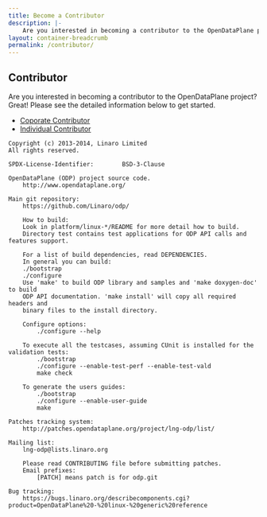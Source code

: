 ```yaml
---
title: Become a Contributor
description: |-
    Are you interested in becoming a contributor to the OpenDataPlane project? Great! Please see the detailed information below located in the ODP GIT repository to get started. Additionally, please read [this](http://opendataplane.org///documentation/contributing-to-odp/) information [page](http://opendataplane.org///documentation/contributing-to-odp/).
layout: container-breadcrumb
permalink: /contributor/
---
```

## Contributor

Are you interested in becoming a contributor to the OpenDataPlane project? Great! Please see the detailed information below to get started.


- [Coporate Contributor](/contributor/corporate/)
- [Individual Contributor](/contributor/individual/)


```
Copyright (c) 2013-2014, Linaro Limited
All rights reserved.

SPDX-License-Identifier:        BSD-3-Clause

OpenDataPlane (ODP) project source code.
    http://www.opendataplane.org/

Main git repository:
    https://github.com/Linaro/odp/

    How to build:
    Look in platform/linux-*/README for more detail how to build.
    Directory test contains test applications for ODP API calls and features support.

    For a list of build dependencies, read DEPENDENCIES.
    In general you can build:
    ./bootstrap
    ./configure
    Use 'make' to build ODP library and samples and 'make doxygen-doc' to build
    ODP API documentation. 'make install' will copy all required headers and
    binary files to the install directory.

    Configure options:
        ./configure --help

    To execute all the testcases, assuming CUnit is installed for the validation tests:
        ./bootstrap
        ./configure --enable-test-perf --enable-test-vald
        make check

    To generate the users guides:
        ./bootstrap
        ./configure --enable-user-guide
        make

Patches tracking system:
    http://patches.opendataplane.org/project/lng-odp/list/

Mailing list:
    lng-odp@lists.linaro.org

    Please read CONTRIBUTING file before submitting patches.
    Email prefixes:
        [PATCH] means patch is for odp.git

Bug tracking:
    https://bugs.linaro.org/describecomponents.cgi?product=OpenDataPlane%20-%20linux-%20generic%20reference
```
